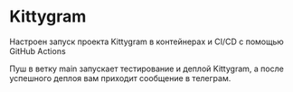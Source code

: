 #  Kittygram
Настроен запуск проекта Kittygram в контейнерах и CI/CD с помощью GitHub Actions

Пуш в ветку main запускает тестирование и деплой Kittygram, а после успешного деплоя вам приходит сообщение в телеграм.
